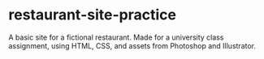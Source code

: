 # restaurant-site-practice
A basic site for a fictional restaurant. Made for a university class assignment, using HTML, CSS, and assets from Photoshop and Illustrator.
